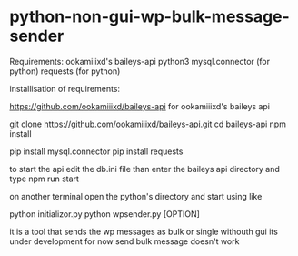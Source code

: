 # python-non-gui-wp-bulk-message-sender

Requirements:
ookamiiixd's baileys-api
python3
mysql.connector (for python)
requests (for python)

installisation of requirements:

https://github.com/ookamiiixd/baileys-api for ookamiiixd's baileys api

git clone https://github.com/ookamiiixd/baileys-api.git
cd baileys-api
npm install

pip install mysql.connector
pip install requests


to start the api
edit the db.ini file than
enter the baileys api directory and type 
npm run start

on another terminal open the python's directory and start using like

python initializor.py
python wpsender.py [OPTION]



it is a tool that sends the wp messages as bulk or single withouth gui
its under development for now send bulk message doesn't work

